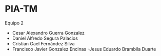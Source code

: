 # PIA-TM
Equipo 2
- Cesar Alexandro Guerra Gonzalez
- Daniel Alfredo Segura Palacios
- Cristian Gael Fernández Silva
- Francisco Javier Gonzalez Encinas
-Jesus Eduardo Brambila Duarte
